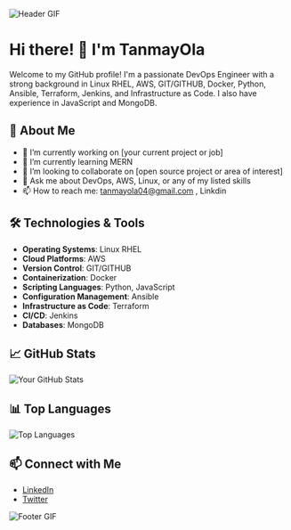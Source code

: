 ![Header GIF](https://media.giphy.com/media/qgQUggAC3Pfv687qPC/giphy.gif)

# Hi there! 👋 I'm TanmayOla

Welcome to my GitHub profile! I'm a passionate DevOps Engineer with a strong background in Linux RHEL, AWS, GIT/GITHUB, Docker, Python, Ansible, Terraform, Jenkins, and Infrastructure as Code. I also have experience in JavaScript and MongoDB.

## 🚀 About Me
- 🔭 I’m currently working on [your current project or job]
- 🌱 I’m currently learning MERN
- 👯 I’m looking to collaborate on [open source project or area of interest]
- 💬 Ask me about DevOps, AWS, Linux, or any of my listed skills
- 📫 How to reach me: tanmayola04@gmail.com , Linkdin

## 🛠️ Technologies & Tools
- **Operating Systems**: Linux RHEL
- **Cloud Platforms**: AWS
- **Version Control**: GIT/GITHUB
- **Containerization**: Docker
- **Scripting Languages**: Python, JavaScript
- **Configuration Management**: Ansible
- **Infrastructure as Code**: Terraform
- **CI/CD**: Jenkins
- **Databases**: MongoDB

## 📈 GitHub Stats
![Your GitHub Stats](https://github-readme-stats.vercel.app/api?username=yourusername&show_icons=true&theme=radical)

## 📊 Top Languages
![Top Languages](https://github-readme-stats.vercel.app/api/top-langs/?username=yourusername&layout=compact&theme=radical)

## 📫 Connect with Me
- [LinkedIn]([your-linkedin-url](https://www.linkedin.com/in/tanmay-ola-38a108264/))
- [Twitter]([your-twitter-url](https://x.com/Tanmayola1))

![Footer GIF](https://media.giphy.com/media/LMt9638dO8dftAjtco/giphy.gif)
